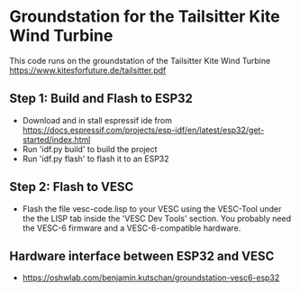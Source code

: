 # Groundstation for the Tailsitter Kite Wind Turbine

This code runs on the groundstation of the Tailsitter Kite Wind Turbine https://www.kitesforfuture.de/tailsitter.pdf

## Step 1: Build and Flash to ESP32
* Download and in stall espressif ide from https://docs.espressif.com/projects/esp-idf/en/latest/esp32/get-started/index.html
* Run 'idf.py build' to build the project
* Run 'idf.py flash' to flash it to an ESP32


## Step 2: Flash to VESC
* Flash the file vesc-code.lisp to your VESC using the VESC-Tool under the the LISP tab inside the 'VESC Dev Tools' section. You probably need the VESC-6 firmware and a VESC-6-compatible hardware.

## Hardware interface between ESP32 and VESC
* https://oshwlab.com/benjamin.kutschan/groundstation-vesc6-esp32
